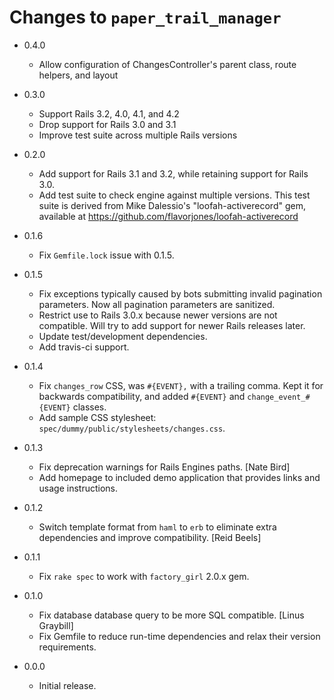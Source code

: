 Changes to `paper_trail_manager`
================================

* 0.4.0
    * Allow configuration of ChangesController's parent class, route helpers, and layout

* 0.3.0
    * Support Rails 3.2, 4.0, 4.1, and 4.2
    * Drop support for Rails 3.0 and 3.1
    * Improve test suite across multiple Rails versions

* 0.2.0
    * Add support for Rails 3.1 and 3.2, while retaining support for Rails 3.0.
    * Add test suite to check engine against multiple versions. This test suite is derived from Mike Dalessio's "loofah-activerecord" gem, available at https://github.com/flavorjones/loofah-activerecord

* 0.1.6
    * Fix `Gemfile.lock` issue with 0.1.5.

* 0.1.5
    * Fix exceptions typically caused by bots submitting invalid pagination parameters. Now all pagination parameters are sanitized.
    * Restrict use to Rails 3.0.x because newer versions are not compatible. Will try to add support for newer Rails releases later.
    * Update test/development dependencies.
    * Add travis-ci support.

* 0.1.4
    * Fix `changes_row` CSS, was `#{EVENT},` with a trailing comma. Kept it for backwards compatibility, and added `#{EVENT}` and `change_event_#{EVENT}` classes.
    * Add sample CSS stylesheet: `spec/dummy/public/stylesheets/changes.css`.


* 0.1.3
    * Fix deprecation warnings for Rails Engines paths. [Nate Bird]
    * Add homepage to included demo application that provides links and usage instructions.

* 0.1.2
    * Switch template format from `haml` to `erb` to eliminate extra dependencies and improve compatibility. [Reid Beels]

* 0.1.1
    * Fix `rake spec` to work with `factory_girl` 2.0.x gem.

* 0.1.0
    * Fix database database query to be more SQL compatible. [Linus Graybill]
    * Fix Gemfile to reduce run-time dependencies and relax their version requirements.

* 0.0.0
    * Initial release.

